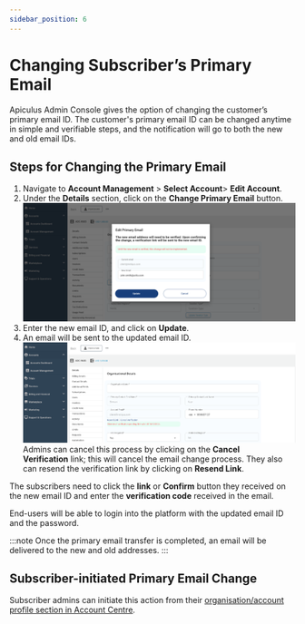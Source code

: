 ```yaml
---
sidebar_position: 6
---
```

# Changing Subscriber’s Primary Email

Apiculus Admin Console gives the option of changing the customer’s primary email ID. The customer's primary email ID can be changed anytime in simple and verifiable steps, and the notification will go to both the new and old email IDs.
## Steps for Changing the Primary Email
1. Navigate to **Account Management** > **Select Account**> **Edit Account**.
2. Under the **Details** section, click on the **Change Primary Email** button.
![Changing Subscribers Primary Email](img/ChangingEmail.png)
2. Enter the new email ID, and click on **Update**.
3. An email will be sent to the updated email ID.
![Changing Subscribers Primary Email](img/ChangingEmail2.png)
Admins can cancel this process by clicking on the **Cancel Verification** link; this will cancel the email change process. They also can resend the verification link by clicking on **Resend Link**.

The subscribers need to click the **link** or **Confirm** button they received on the new email ID and enter the **verification code** received in the email.

End-users will be able to login into the platform with the updated email ID and the password.

:::note
Once the primary email transfer is completed, an email will be delivered to the new and old addresses.
:::
## Subscriber-initiated Primary Email Change

Subscriber admins can initiate this action from their [organisation/account profile section in Account Centre](/docs/Subscribers/AccountCentre/Organisation-AccountProfile).




